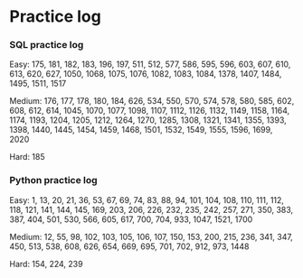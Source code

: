 # Practice log

### SQL practice log

Easy: 175, 181, 182, 183, 196, 197, 511, 512, 577, 586, 595, 596, 603, 607, 610, 613, 620, 627, 1050, 1068, 1075, 1076, 1082, 1083, 1084, 1378, 1407, 1484, 1495, 1511, 1517

Medium: 176, 177, 178, 180, 184, 626, 534, 550, 570, 574, 578, 580, 585, 602, 608, 612, 614, 1045, 1070, 1077, 1098, 1107, 1112, 1126, 1132, 1149, 1158, 1164, 1174, 1193, 1204, 1205, 1212, 1264, 1270, 1285, 1308, 1321, 1341, 1355, 1393, 1398, 1440, 1445, 1454, 1459, 1468, 1501, 1532, 1549, 1555, 1596, 1699, 2020

Hard: 185


### Python practice log

Easy: 1, 13, 20, 21, 36, 53, 67, 69, 74, 83, 88, 94, 101, 104, 108, 110, 111, 112, 118, 121, 141, 144, 145, 169, 203, 206, 226, 232, 235, 242, 257, 271, 350, 383, 387, 404, 501, 530, 566, 605, 617, 700, 704, 933, 1047, 1521, 1700

Medium: 12, 55, 98, 102, 103, 105, 106, 107, 150, 153, 200, 215, 236, 341, 347, 450, 513, 538, 608, 626, 654, 669, 695, 701, 702, 912, 973, 1448

Hard: 154, 224, 239




